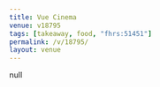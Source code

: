 ```yaml
---
title: Vue Cinema
venue: v18795
tags: [takeaway, food, "fhrs:51451"]
permalink: /v/18795/
layout: venue
---
```

null